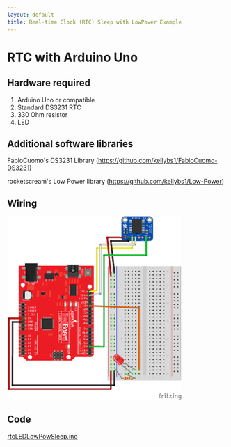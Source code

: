 ```yaml
---
layout: default
title: Real-time Clock (RTC) Sleep with LowPower Example
---
```


# RTC with Arduino Uno

## Hardware required
1. Arduino Uno or compatible
2. Standard DS3231 RTC
3. 330 Ohm resistor
4. LED

## Additional software libraries
FabioCuomo's DS3231 Library (https://github.com/kellybs1/FabioCuomo-DS3231)

rocketscream's Low Power library (https://github.com/kellybs1/Low-Power)

## Wiring

<img src="RTC_sleeping_LED_wiring.png" width="400">

## Code

<a href ="rtcLEDLowPowSleep.ino">rtcLEDLowPowSleep.ino</a>
